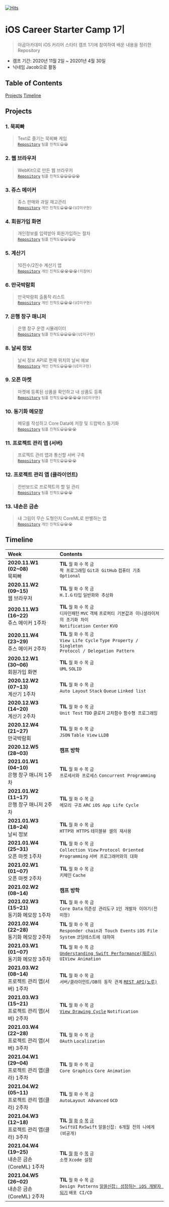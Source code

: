 [![Hits](https://hits.seeyoufarm.com/api/count/incr/badge.svg?url=https%3A%2F%2Fgithub.com%2FKyungminLeeDev%2FiOS_Career_Starter_Camp&count_bg=%2379C83D&title_bg=%23555555&icon=&icon_color=%23E7E7E7&title=hits&edge_flat=false)](https://hits.seeyoufarm.com)

# iOS Career Starter Camp 1기
> 야곰아카데미 iOS 커리어 스타터 캠프 1기에 참여하여 배운 내용을 정리한 Repository

- 캠프 기간: 2020년 11월 2일 ~ 20201년 4월 30일
- 닉네임 Jacob으로 활동

## Table of Contents

[Projects](#Projects)
[Timeline](#Timeline)

## Projects

### 1. 묵찌빠
> Text로 즐기는 묵찌빠 게임  
> [`Repository`](https://github.com/KyungminLeeDev/ios-rock-paper-scissors) `팀플` `진척도😀😭`

### 2. 웹 브라우저
> WebKit으로 만든 웹 브라우저  
> [`Repository`](https://github.com/KyungminLeeDev/ios-web-browser) `팀플` `진척도😀😀😀😀😭`

### 3. 쥬스 메이커
> 쥬스 판매와 과일 재고관리  
> [`Repository`](https://github.com/KyungminLeeDev/ios-juice-maker) `개인` `진척도😀😭😭(UI미구현)`

### 4. 회원가입 화면 
> 개인정보를 입력받아 회원가입하는 절차  
> [`Repository`](https://github.com/KyungminLeeDev/ios-signup-flow) `팀플` `진척도😀😀😀😀`

### 5. 계산기
> 10진수/2진수 계산기 앱  
> [`Repository`](https://github.com/KyungminLeeDev/ios-calculator-app) `개인` `진척도😭😭😭😭(미참여)`

### 6. 만국박람회
> 만국박람회 출품작 리스트  
> [`Repository`](https://github.com/KyungminLeeDev/ios-exposition-universelle) `개인` `진척도😀😭😭(UI미구현)`

### 7. 은행 창구 매니저
> 은행 창구 운영 시뮬레이터  
> [`Repository`](https://github.com/KyungminLeeDev/ios-bank-manager) `팀플` `진척도😀😀😀😭(UI미구현)`

### 8. 날씨 정보
> 날씨 정보 API로 현재 위치의 날씨 예보  
> [`Repository`](https://github.com/KyungminLeeDev/ios-weather-forecast) `개인` `진척도😀😀😭(UI미구현)`

### 9. 오픈 마켓
> 마켓에 등록된 상품을 확인하고 내 상품도 등록  
> [`Repository`](https://github.com/KyungminLeeDev/ios-open-market) `팀플` `진척도😀😭😭😭😭(UI미구현)`

### 10. 동기화 메모장
> 메모를 작성하고 Core Data에 저장 및 드랍박스 동기화  
> [`Repository`](https://github.com/KyungminLeeDev/ios-cloud-notes) `팀플` `진척도😀😀😭😭`

### 11. 프로젝트 관리 앱 (서버)
> 프로젝트 관리 앱과 통신할 서버 구축  
> [`Repository`](https://github.com/KyungminLeeDev/ios-project-manager-server) `팀플` `진척도😀😀😭😭`

### 12. 프로젝트 관리 앱 (클라이언트)
> 칸반보드로 프로젝트의 할 일 관리  
> [`Repository`](https://github.com/KyungminLeeDev/ios-project-manager) `팀플` `진척도😀😭😭`

### 13. 내손은 금손
> 내 그림이 무슨 도형인지 CoreML로 판별하는 앱  
> [`Repository`](https://github.com/KyungminLeeDev/ios-my-magical-hand) `개인` `진척도😀😭😭`



## Timeline

| Week                        | Contents                          |
| :-------------------------- | :------------------------------- |
| **2020.11.W1 (02~08)** <br> 묵찌빠 | **TIL** `월` `화` `수` `목` `금` <br> `짝 프로그래밍` `Git과 GitHub` `컴퓨터 기초` `Optional`|
| **2020.11.W2 (09~15)** <br> 웹 브라우저 | **TIL** `월` `화` `수` `목` `금` <br> `H.I.G` `타입` `일반화와 추상화`|
| **2020.11.W3 (16~22)** <br> 쥬스 메이커 1주차 | **TIL** `월` `화` `수` `목` `금` <br> `디자인패턴` `MVC` `객체` `프로퍼티 기본값과 이니셜라이저의 초기화 차이` <br> `Notification Center` `KVO`|
| **2020.11.W4 (23~29)** <br> 쥬스 메이커 2주차 | **TIL** `월` `화` `수` `목` `금` <br> `View Life Cycle` `Type Property / Singleton` <br> `Protocol / Delegation Pattern`|
| **2020.12.W1 (30~06)** <br> 회원가입 화면 | **TIL** `월` `화` `수` `목` `금` <br> `UML` `SOLID` |
| **2020.12.W2 (07~13)** <br> 계산기 1주차 | **TIL** `월` `화` `수` `목` `금` <br> `Auto Layout` `Stack` `Queue` `Linked list`|
| **2020.12.W3 (14~20)** <br> 계산기 2주차 | **TIL** `월` `화` `수` `목` `금` <br> `Unit Test` `TDD` `클로저` `고차함수` `함수형 프로그래밍` |
| **2020.12.W4 (21~27)** <br> 만국박람회 | **TIL** `월` `화` `수` `목` `금` <br> `JSON` `Table View` `LLDB` |
| **2020.12.W5 (28~03)** | **캠프 방학**|
| **2021.01.W1 (04~10)** <br> 은행 창구 매니저 1주차 | **TIL** `월` `화` `수` `목` `금` <br> `프로세서와 프로세스` `Concurrent Programming`|
| **2021.01.W2 (11~17)** <br> 은행 창구 매니저 2주차 | **TIL** `월` `화` `수` `목` `금` <br> `메모리 구조` `ARC` `iOS App Life Cycle` |
| **2021.01.W3 (18~24)** <br> 날씨 정보 | **TIL** `월` `화` `수` `목` `금` <br> `HTTP와 HTTPS` `테이블뷰 셀의 재사용`|
| **2021.01.W4 (25~31)** <br> 오픈 마켓 1주차 | **TIL** `월` `화` `수` `목` `금` <br> `Collection View` `Protocol Oriented Programming` `서버 프로그래머와의 대화` |
| **2021.02.W1 (01~07)** <br> 오픈 마켓 2주차 | **TIL** `월` `화` `수` `목` `금` <br> `키체인` `Cache`|
| **2021.02.W2 (08~14)** | **캠프 방학** |
| **2021.02.W3 (15~21)** <br> 동기화 메모장 1주차 | **TIL** `월` `화` `수` `목` `금` <br> `Core Data` `의존성 관리도구` `1인 개발자 이야기(전미정)`|
| **2021.02.W4 (22~28)** <br> 동기화 메모장 2주차 | **TIL** `월` `화` `수` `목` `금` <br> `Responder chain과 Touch Events` `iOS File System` `코딩테스트에 대하여`|
| **2021.03.W1 (01~07)** <br> 동기화 메모장 3주차 | **TIL** `월` `화` `수` `목` `금` <br> [`Understanding Swift Performance(재르시)`](https://kyungminleedev.github.io/notes/iOS-Lecture-UnderstandingSwiftPerformance-Summary/) `UIView Animation` |
| **2021.03.W2 (08~14)** <br> 프로젝트 관리 앱(서버) 1주차 | **TIL** `월` `화` `수` `목` `금` <br> `서버/클라이언트/DB의 동작 관계` [`REST API(노루)`](https://kyungminleedev.github.io/notes/iOS-Lecture-RestAPI-Summary/) |
| **2021.03.W3 (15~21)** <br> 프로젝트 관리 앱(서버) 2주차 | **TIL** `월` `화` `수` `목` `금` <br> [`View Drawing Cycle`](https://kyungminleedev.github.io/notes/iOS-ViewDrawingCycle/) `Notification` |
| **2021.03.W4 (22~28)** <br> 프로젝트 관리 앱(서버) 3주차 | **TIL** `월` `화` `수` `목` `금` <br> `OAuth` `Localization` |
| **2021.04.W1 (29~04)** <br> 프로젝트 관리 앱(클라) 1주차 | **TIL** `월` `화` `수` `목` `금` <br> `Core Graphics` `Core Animation` |
| **2021.04.W2 (05~11)** <br> 프로젝트 관리 앱(클라) 2주차 | **TIL** `월` `화` `수` `목` `금` <br> `AutoLayout Advanced` `GCD` |
| **2021.04.W3 (12~18)** <br> 프로젝트 관리 앱(클라) 3주차 | **TIL** [`월`](https://kyungminleedev.github.io/til/iOSCamp-TIL-20210412/) [`화`](https://kyungminleedev.github.io/til/iOSCamp-TIL-20210413/) [`수`](https://kyungminleedev.github.io/til/iOSCamp-TIL-20210414/) [`목`](https://kyungminleedev.github.io/til/iOSCamp-TIL-20210415/) [`금`](https://kyungminleedev.github.io/til/iOSCamp-TIL-20210415/) <br> `SwiftUI` `RxSwift` `알쓸신잡: 6개월 전의 나에게 (비공개)` |
| **2021.04.W4 (19~25)** <br> 내손은 금손(CoreML) 1주차 | **TIL** [`월`](https://kyungminleedev.github.io/til/iOSCamp-TIL-20210419/) [`화`](https://kyungminleedev.github.io/til/iOSCamp-TIL-20210420/) `수` [`목`](https://kyungminleedev.github.io/til/iOSCamp-TIL-20210422/) `금` <br> `소켓` `Xcode 설정` |
| **2021.04.W5 (26~02)** <br> 내손은 금손(CoreML) 2주차 | **TIL** `월` `화` `수` `목` `금` <br> `Design Patterns` [`알쓸신잡: 성장하는 iOS 개발자 되기`](https://kyungminleedev.github.io/notes/iOSCamp-Webinar-BeGrowingDeveloper/) `배포 CI/CD`|

